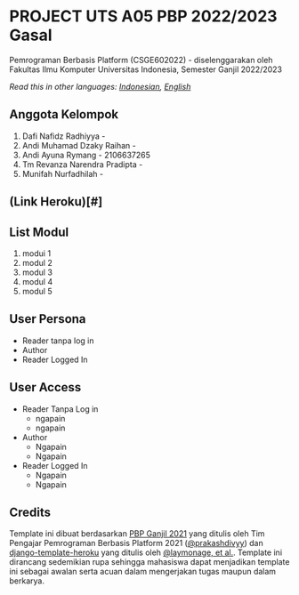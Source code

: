 # PROJECT UTS A05 PBP 2022/2023 Gasal

Pemrograman Berbasis Platform (CSGE602022) - diselenggarakan oleh Fakultas Ilmu Komputer Universitas Indonesia, Semester Ganjil 2022/2023

*Read this in other languages: [Indonesian](README.md), [English](README.en.md)*

## Anggota Kelompok
1. Dafi Nafidz Radhiyya - 
2. Andi Muhamad Dzaky Raihan - 
3. Andi Ayuna Rymang - 2106637265
4. Tm Revanza Narendra Pradipta - 
5. Munifah Nurfadhilah - 

## (Link Heroku)[#]
## List Modul
1. modui 1
2. modul 2
3. modul 3
4. modul 4
5. modul 5

## User Persona
* Reader tanpa log in
* Author
* Reader Logged In

## User Access
* Reader Tanpa Log in
   * ngapain
   * ngapain
* Author
   * Ngapain
   * Ngapain
* Reader Logged In
   * Ngapain
   * Ngapain

## Credits

Template ini dibuat berdasarkan [PBP Ganjil 2021](https://gitlab.com/PBP-2021/pbp-lab) yang ditulis oleh Tim Pengajar Pemrograman Berbasis Platform 2021 ([@prakashdivyy](https://gitlab.com/prakashdivyy)) dan [django-template-heroku](https://github.com/laymonage/django-template-heroku) yang ditulis oleh [@laymonage, et al.](https://github.com/laymonage). Template ini dirancang sedemikian rupa sehingga mahasiswa dapat menjadikan template ini sebagai awalan serta acuan dalam mengerjakan tugas maupun dalam berkarya.
